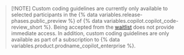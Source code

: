 > [!NOTE] Custom coding guidelines are currently only available to selected participants in the {% data variables.release-phases.public_preview %} of {% data variables.copilot.copilot_code-review_short %}. Being accepted from the [waitlist](https://gh.io/copilot-code-review-waitlist) does not provide immediate access. In addition, custom coding guidelines are only available as part of a subscription to {% data variables.product.prodname_copilot_enterprise %}.
